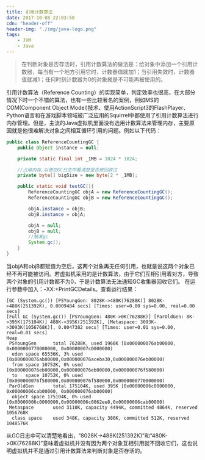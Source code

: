 ```yaml
---
title: 引用计数算法
date: 2017-10-08 22:03:58
cdn: "header-off"
header-img: "./img/java-logo.png"
tags:
	- JVM
	- Java
---
```

> 在判断对象是否存活时，引用计数算法的做法是：给对象中添加一个引用计数器，每当有一个地方引用它时，计数器值就加1；当引用失效时，计数器值就减1；任何时刻计数器为0的对象就是不可能再被使用的。

引用计数算法（Reference Counting）的实现简单，判定效率也很高，在大部分情况下时一个不错的算法，也有一些比较著名的案例，例如MS的COM(Component Object Model)技术、使用ActionScript3的FlashPlayer、Python语言和在游戏脚本领域被广泛应用的Squirrel中都使用了引用计数算法进行内存管理。但是，主流的Java虚拟机里面没有选用计数算法来管理内存，主要原因就是他很难解决对象之间相互循环引用的问题。例如以下代码：
``` java
public class ReferenceCountingGC {
    public Object instance = null;

    private static final int _1MB = 1024 * 1024;

    //占用内存,以便在GC日志中看清楚是否被回收过
    private byte[] bigSize = new byte[2 * _1MB];

    public static void testGC(){
        ReferenceCountingGC objA = new ReferenceCountingGC();
        ReferenceCountingGC objB = new ReferenceCountingGC();

        objA.instance = objB;
        objB.instance = objA;

        objA = null;
        objB = null;
        //触发gc
        System.gc();
    }
}
```
当objA和objB都赋值为空后，这两个对象再无任何引用，也就是说这两个对象已经不再可能被访问。若虚拟机采用的是计数算法，由于它们互相引用着对方，导致两个对象的引用计数都不为0，于是计数算法无法通知GC收集器回收它们。
在运行参数中加入：-XX:+PrintGCDetails。查看运行结果：
``` console
[GC (System.gc()) [PSYoungGen: 8028K->480K(76288K)] 8028K->488K(251392K), 0.0009484 secs] [Times: user=0.00 sys=0.00, real=0.00 secs] 
[Full GC (System.gc()) [PSYoungGen: 480K->0K(76288K)] [ParOldGen: 8K->395K(175104K)] 488K->395K(251392K), [Metaspace: 3093K->3093K(1056768K)], 0.0047382 secs] [Times: user=0.01 sys=0.00, real=0.01 secs] 
Heap
 PSYoungGen      total 76288K, used 1966K [0x000000076ab00000, 0x0000000770000000, 0x00000007c0000000)
  eden space 65536K, 3% used [0x000000076ab00000,0x000000076aceba30,0x000000076eb00000)
  from space 10752K, 0% used [0x000000076eb00000,0x000000076eb00000,0x000000076f580000)
  to   space 10752K, 0% used [0x000000076f580000,0x000000076f580000,0x0000000770000000)
 ParOldGen       total 175104K, used 395K [0x00000006c0000000, 0x00000006cab00000, 0x000000076ab00000)
  object space 175104K, 0% used [0x00000006c0000000,0x00000006c0062ee8,0x00000006cab00000)
 Metaspace       used 3110K, capacity 4494K, committed 4864K, reserved 1056768K
  class space    used 348K, capacity 386K, committed 512K, reserved 1048576K
```
从GC日志中可以清楚地看出，“8028K->488K(251392K)”和“480K->0K(76288K)”意味着虚拟机并没有因为两个对象互相引用就不回收它们，这也说明虚拟机并不是通过引用计数算法来判断对象是否存活的。
